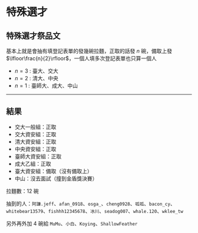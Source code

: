 # 特殊選才

## 特殊選才祭品文
基本上就是會抽有填登記表單的發幾碗拉麵，正取的話發 $n$ 碗，備取上發 $\lfloor\frac{n}{2}\rfloor$，一個人填多次登記表單也只算一個人

- $n = 3$ : 臺大、交大
- $n = 2$ : 清大、中央
- $n = 1$ : 臺師大、成大、中山


---
## 結果
- 交大一般組：正取
- 交大資安組：正取
- 清大資安組：正取
- 中央資安組：正取
- 臺師大資安組：正取
- 成大乙組：正取
- 臺大資安組：備取（沒有備取上）
- 中山：沒去面試（撞到金盾獎決賽）

拉麵數：12 碗

抽到的人：`阿謙.jeff`、`afan_0918`、`osga_`、`cheng0928`、`呱呱`、`bacon_cy`、`whitebear13579`、`fishhh12345678`、`冰川`、`seadog007`、`whale.120`、`wklee_tw`

另外再外加 4 碗給 `MuMu`、`小白`、`Koying`、`ShallowFeather`
